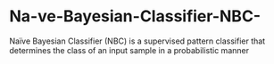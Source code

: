 # Na-ve-Bayesian-Classifier-NBC-
Naïve Bayesian Classifier (NBC) is a supervised pattern classifier that determines the class of an input sample in a probabilistic manner
